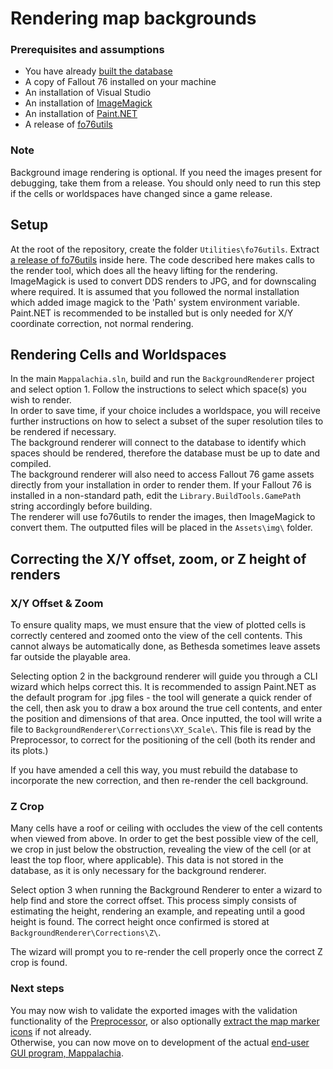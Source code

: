 # Rendering map backgrounds

### Prerequisites and assumptions
* You have already [built the database](Preprocessor.md)
* A copy of Fallout 76 installed on your machine
* An installation of Visual Studio
* An installation of [ImageMagick](https://imagemagick.org/script/download.php)
* An installation of [Paint.NET](https://www.getpaint.net/download.html)
* A release of [fo76utils](https://github.com/fo76utils/fo76utils)

### Note
Background image rendering is optional. If you need the images present for debugging, take them from a release. You should only need to run this step if the cells or worldspaces have changed since a game release.

## Setup
At the root of the repository, create the folder `Utilities\fo76utils`. Extract [a release of fo76utils](https://github.com/fo76utils/fo76utils/releases) inside here. The code described here makes calls to the render tool, which does all the heavy lifting for the rendering.<br/>
ImageMagick is used to convert DDS renders to JPG, and for downscaling where required. It is assumed that you followed the normal installation which added image magick to the 'Path' system environment variable.<br/>
Paint.NET is recommended to be installed but is only needed for X/Y coordinate correction, not normal rendering.

## Rendering Cells and Worldspaces
In the main `Mappalachia.sln`, build and run the `BackgroundRenderer` project and select option 1. Follow the instructions to select which space(s) you wish to render.<br/>
In order to save time, if your choice includes a worldspace, you will receive further instructions on how to select a subset of the super resolution tiles to be rendered if necessary.<br/>
The background renderer will connect to the database to identify which spaces should be rendered, therefore the database must be up to date and compiled.<br/>
The background renderer will also need to access Fallout 76 game assets directly from your installation in order to render them. If your Fallout 76 is installed in a non-standard path, edit the `Library.BuildTools.GamePath` string accordingly before building.<br/>
The renderer will use fo76utils to render the images, then ImageMagick to convert them. The outputted files will be placed in the `Assets\img\` folder.<br/>

## Correcting the X/Y offset, zoom, or Z height of renders

### X/Y Offset & Zoom
To ensure quality maps, we must ensure that the view of plotted cells is correctly centered and zoomed onto the view of the cell contents. This cannot always be automatically done, as Bethesda sometimes leave assets far outside the playable area.<br/>

Selecting option 2 in the background renderer will guide you through a CLI wizard which helps correct this. It is recommended to assign Paint.NET as the default program for .jpg files - the tool will generate a quick render of the cell, then ask you to draw a box around the true cell contents, and enter the position and dimensions of that area. Once inputted, the tool will write a file to `BackgroundRenderer\Corrections\XY_Scale\`. This file is read by the Preprocessor, to correct for the positioning of the cell (both its render and its plots.)<br/>

If you have amended a cell this way, you must rebuild the database to incorporate the new correction, and then re-render the cell background.

### Z Crop
Many cells have a roof or ceiling with occludes the view of the cell contents when viewed from above. In order to get the best possible view of the cell, we crop in just below the obstruction, revealing the view of the cell (or at least the top floor, where applicable). This data is not stored in the database, as it is only necessary for the background renderer.<br/>

Select option 3 when running the Background Renderer to enter a wizard to help find and store the correct offset. This process simply consists of estimating the height, rendering an example, and repeating until a good height is found. The correct height once confirmed is stored at `BackgroundRenderer\Corrections\Z\`.<br/>

The wizard will prompt you to re-render the cell properly once the correct Z crop is found.

### Next steps
You may now wish to validate the exported images with the validation functionality of the [Preprocessor](Preprocessor.md), or also optionally [extract the map marker icons](IconExtraction.md) if not already.<br/>
Otherwise, you can now move on to development of the actual [end-user GUI program, Mappalachia](GUI.md).
